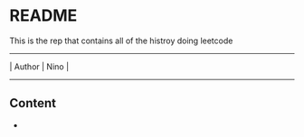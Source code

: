 README
======================
This is the rep that contains all of the histroy doing leetcode

****
| Author | Nino |

****

## Content
*
